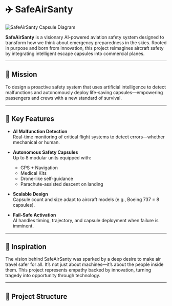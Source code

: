 # ✈️ SafeAirSanty

![SafeAirSanty Capsule Diagram](https://github.com/SantyAIProjects/SafeAirSanty/raw/main/docs/SafeAirSanty.png)

**SafeAirSanty** is a visionary AI-powered aviation safety system designed to transform how we think about emergency preparedness in the skies. Rooted in purpose and born from innovation, this project reimagines aircraft safety by integrating intelligent escape capsules into commercial planes.

---

## 🌟 Mission

To design a proactive safety system that uses artificial intelligence to detect malfunctions and autonomously deploy life-saving capsules—empowering passengers and crews with a new standard of survival.

---

## 🚀 Key Features

- **AI Malfunction Detection**  
  Real-time monitoring of critical flight systems to detect errors—whether mechanical or human.

- **Autonomous Safety Capsules**  
  Up to 8 modular units equipped with:
  - GPS + Navigation
  - Medical Kits
  - Drone-like self-guidance
  - Parachute-assisted descent on landing

- **Scalable Design**  
  Capsule count and size adapt to aircraft models (e.g., Boeing 737 = 8 capsules).

- **Fail-Safe Activation**  
  AI handles timing, trajectory, and capsule deployment when failure is imminent.

---

## 🧠 Inspiration

The vision behind SafeAirSanty was sparked by a deep desire to make air travel safer for all. It’s not just about machines—it’s about the people inside them. This project represents empathy backed by innovation, turning tragedy into opportunity through technology.

---

## 📂 Project Structure
